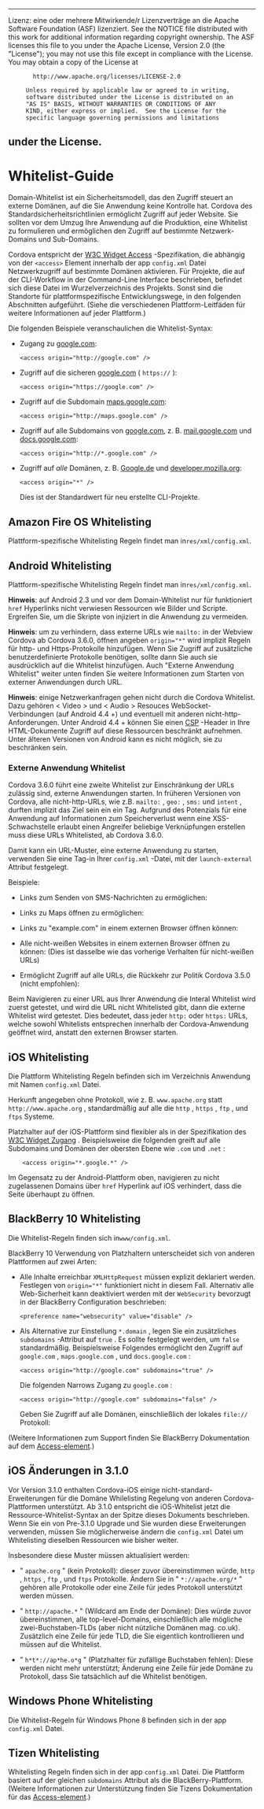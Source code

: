 * * *

Lizenz: eine oder mehrere Mitwirkende/r Lizenzverträge an die Apache Software Foundation (ASF) lizenziert. See the NOTICE file distributed with this work for additional information regarding copyright ownership. The ASF licenses this file to you under the Apache License, Version 2.0 (the "License"); you may not use this file except in compliance with the License. You may obtain a copy of the License at

           http://www.apache.org/licenses/LICENSE-2.0
    
         Unless required by applicable law or agreed to in writing,
         software distributed under the License is distributed on an
         "AS IS" BASIS, WITHOUT WARRANTIES OR CONDITIONS OF ANY
         KIND, either express or implied.  See the License for the
         specific language governing permissions and limitations
    

## under the License.

# Whitelist-Guide

Domain-Whitelist ist ein Sicherheitsmodell, das den Zugriff steuert an externe Domänen, auf die Sie Anwendung keine Kontrolle hat. Cordova des Standardsicherheitsrichtlinien ermöglicht Zugriff auf jeder Website. Sie sollten vor dem Umzug Ihre Anwendung auf die Produktion, eine Whitelist zu formulieren und ermöglichen den Zugriff auf bestimmte Netzwerk-Domains und Sub-Domains.

Cordova entspricht der [W3C Widget Access][1] -Spezifikation, die abhängig von der `<access>` Element innerhalb der app `config.xml` Datei Netzwerkzugriff auf bestimmte Domänen aktivieren. Für Projekte, die auf der CLI-Workflow in der Command-Line Interface beschrieben, befindet sich diese Datei im Wurzelverzeichnis des Projekts. Sonst sind die Standorte für plattformspezifische Entwicklungswege, in den folgenden Abschnitten aufgeführt. (Siehe die verschiedenen Plattform-Leitfäden für weitere Informationen auf jeder Plattform.)

 [1]: http://www.w3.org/TR/widgets-access/

Die folgenden Beispiele veranschaulichen die Whitelist-Syntax:

*   Zugang zu [google.com][2]:
    
        <access origin="http://google.com" />
        

*   Zugriff auf die sicheren [google.com][3] ( `https://` ):
    
        <access origin="https://google.com" />
        

*   Zugriff auf die Subdomain [maps.google.com][4]:
    
        <access origin="http://maps.google.com" />
        

*   Zugriff auf alle Subdomains von [google.com][2], z. B. [mail.google.com][5] und [docs.google.com][6]:
    
        <access origin="http://*.google.com" />
        

*   Zugriff auf *alle* Domänen, z. B. [Google.de][2] und [developer.mozilla.org][7]:
    
        <access origin="*" />
        
    
    Dies ist der Standardwert für neu erstellte CLI-Projekte.

 [2]: http://google.com
 [3]: https://google.com
 [4]: http://maps.google.com
 [5]: http://mail.google.com
 [6]: http://docs.google.com
 [7]: http://developer.mozilla.org

## Amazon Fire OS Whitelisting

Plattform-spezifische Whitelisting Regeln findet man in`res/xml/config.xml`.

## Android Whitelisting

Plattform-spezifische Whitelisting Regeln findet man in`res/xml/config.xml`.

**Hinweis**: auf Android 2.3 und vor dem Domain-Whitelist nur für funktioniert `href` Hyperlinks nicht verwiesen Ressourcen wie Bilder und Scripte. Ergreifen Sie, um die Skripte von injiziert in die Anwendung zu vermeiden.

**Hinweis**: um zu verhindern, dass externe URLs wie `mailto:` in der Webview Cordova ab Cordova 3.6.0, öffnen angeben `origin="*"` wird implizit Regeln für http- und Https-Protokolle hinzufügen. Wenn Sie Zugriff auf zusätzliche benutzerdefinierte Protokolle benötigen, sollte dann Sie auch sie ausdrücklich auf die Whitelist hinzufügen. Auch "Externe Anwendung Whitelist" weiter unten finden Sie weitere Informationen zum Starten von externer Anwendungen durch URL.

**Hinweis**: einige Netzwerkanfragen gehen nicht durch die Cordova Whitelist. Dazu gehören < Video > und < Audio > Resouces WebSocket-Verbindungen (auf Android 4.4 +) und eventuell mit anderen nicht-http-Anforderungen. Unter Android 4.4 + können Sie einen [CSP][8] -Header in Ihre HTML-Dokumente Zugriff auf diese Ressourcen beschränkt aufnehmen. Unter älteren Versionen von Android kann es nicht möglich, sie zu beschränken sein.

 [8]: https://developer.mozilla.org/en-US/docs/Web/Security/CSP/Introducing_Content_Security_Policy

### Externe Anwendung Whitelist

Cordova 3.6.0 führt eine zweite Whitelist zur Einschränkung der URLs zulässig sind, externe Anwendungen starten. In früheren Versionen von Cordova, alle nicht-http-URLs, wie z.B. `mailto:` , `geo:` , `sms:` und `intent` , durften implizit das Ziel sein ein ein <a>Tag.</a> Aufgrund des Potenzials für eine Anwendung auf Informationen zum Speicherverlust wenn eine XSS-Schwachstelle erlaubt einen Angreifer beliebige Verknüpfungen erstellen muss diese URLs Whitelisted, ab Cordova 3.6.0.

Damit kann ein URL-Muster, eine externe Anwendung zu starten, verwenden Sie eine <access> Tag-in Ihrer `config.xml` -Datei, mit der `launch-external` Attribut festgelegt.

Beispiele:

*   Links zum Senden von SMS-Nachrichten zu ermöglichen:
    
    <access origin="sms:*" launch-external="yes" />

*   Links zu Maps öffnen zu ermöglichen:
    
    <access origin="geo:*" launch-external="yes" />

*   Links zu "example.com" in einem externen Browser öffnen können:
    
    <access origin="http://example.com/*" launch-external="yes" />

*   Alle nicht-weißen Websites in einem externen Browser öffnen zu können: (Dies ist dasselbe wie das vorherige Verhalten für nicht-weißen URLs)
    
    <access origin="http://*" launch-external="yes" /> <access origin="https://*" launch-external="yes" />

*   Ermöglicht Zugriff auf alle URLs, die Rückkehr zur Politik Cordova 3.5.0 (nicht empfohlen):
    
    <access origin="*" launch-external="yes" />

Beim Navigieren zu einer URL aus Ihrer Anwendung die Interal Whitelist wird zuerst getestet, und wird die URL nicht Whitelisted gibt, dann die externe Whitelist wird getestet. Dies bedeutet, dass jeder `http:` oder `https:` URLs, welche sowohl Whitelists entsprechen innerhalb der Cordova-Anwendung geöffnet wird, anstatt den externen Browser starten.

## iOS Whitelisting

Die Plattform Whitelisting Regeln befinden sich im Verzeichnis Anwendung mit Namen `config.xml` Datei.

Herkunft angegeben ohne Protokoll, wie z. B. `www.apache.org` statt `http://www.apache.org` , standardmäßig auf alle die `http` , `https` , `ftp` , und `ftps` Systeme.

Platzhalter auf der iOS-Plattform sind flexibler als in der Spezifikation des [W3C Widget Zugang][1] . Beispielsweise die folgenden greift auf alle Subdomains und Domänen der obersten Ebene wie `.com` und `.net` :

        <access origin="*.google.*" />
    

Im Gegensatz zu der Android-Plattform oben, navigieren zu nicht zugelassenen Domains über `href` Hyperlink auf iOS verhindert, dass die Seite überhaupt zu öffnen.

## BlackBerry 10 Whitelisting

Die Whitelist-Regeln finden sich in`www/config.xml`.

BlackBerry 10 Verwendung von Platzhaltern unterscheidet sich von anderen Plattformen auf zwei Arten:

*   Alle Inhalte erreichbar `XMLHttpRequest` müssen explizit deklariert werden. Festlegen von `origin="*"` funktioniert nicht in diesem Fall. Alternativ alle Web-Sicherheit kann deaktiviert werden mit der `WebSecurity` bevorzugt in der BlackBerry Configuration beschrieben:
    
        <preference name="websecurity" value="disable" />
        

*   Als Alternative zur Einstellung `*.domain` , legen Sie ein zusätzliches `subdomains` -Attribut auf `true` . Es sollte festgelegt werden, um `false` standardmäßig. Beispielsweise Folgendes ermöglicht den Zugriff auf `google.com` , `maps.google.com` , und `docs.google.com` :
    
        <access origin="http://google.com" subdomains="true" />
        
    
    Die folgenden Narrows Zugang zu `google.com` :
    
        <access origin="http://google.com" subdomains="false" />
        
    
    Geben Sie Zugriff auf alle Domänen, einschließlich der lokales `file://` Protokoll:
    
    <access origin="*" subdomains="true" />

(Weitere Informationen zum Support finden Sie BlackBerry Dokumentation auf dem [Access-element][9].)

 [9]: https://developer.blackberry.com/html5/documentation/ww_developing/Access_element_834677_11.html

## iOS Änderungen in 3.1.0

Vor Version 3.1.0 enthalten Cordova-iOS einige nicht-standard-Erweiterungen für die Domäne Whilelisting Regelung von anderen Cordova-Plattformen unterstützt. Ab 3.1.0 entspricht die iOS-Whitelist jetzt die Ressource-Whitelist-Syntax an der Spitze dieses Dokuments beschrieben. Wenn Sie ein von Pre-3.1.0 Upgrade und Sie wurden diese Erweiterungen verwenden, müssen Sie möglicherweise ändern die `config.xml` Datei um Whitelisting dieselben Ressourcen wie bisher weiter.

Insbesondere diese Muster müssen aktualisiert werden:

*   " `apache.org` " (kein Protokoll): dieser zuvor übereinstimmen würde, `http` , `https` , `ftp` , und `ftps` Protokolle. Ändern Sie in " `*://apache.org/*` " gehören alle Protokolle oder eine Zeile für jedes Protokoll unterstützt werden müssen.

*   " `http://apache.*` " (Wildcard am Ende der Domäne): Dies würde zuvor übereinstimmen, alle top-level-Domains, einschließlich alle mögliche zwei-Buchstaben-TLDs (aber nicht nützliche Domänen mag. co.uk). Zusätzlich eine Zeile für jede TLD, die Sie eigentlich kontrollieren und müssen auf die Whitelist.

*   " `h*t*://ap*he.o*g` " (Platzhalter für zufällige Buchstaben fehlen): Diese werden nicht mehr unterstützt; Änderung eine Zeile für jede Domäne zu Protokoll, dass Sie tatsächlich auf die Whitelist benötigen.

## Windows Phone Whitelisting

Die Whitelist-Regeln für Windows Phone 8 befinden sich in der app `config.xml` Datei.

## Tizen Whitelisting

Whitelisting Regeln finden sich in der app `config.xml` Datei. Die Plattform basiert auf der gleichen `subdomains` Attribut als die BlackBerry-Plattform. (Weitere Informationen zur Unterstützung finden Sie Tizens Dokumentation für das [Access-element][10].)

 [10]: https://developer.tizen.org/help/index.jsp?topic=%2Forg.tizen.web.appprogramming%2Fhtml%2Fide_sdk_tools%2Fconfig_editor_w3celements.htm